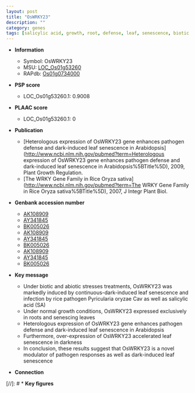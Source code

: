 ```yaml
---
layout: post
title: "OsWRKY23"
description: ""
category: genes
tags: [salicylic acid, growth, root, defense, leaf, senescence, biotic stress, abiotic stress]
---
```


* **Information**  
    + Symbol: OsWRKY23  
    + MSU: [LOC_Os01g53260](http://rice.plantbiology.msu.edu/cgi-bin/ORF_infopage.cgi?orf=LOC_Os01g53260)  
    + RAPdb: [Os01g0734000](http://rapdb.dna.affrc.go.jp/viewer/gbrowse_details/irgsp1?name=Os01g0734000)  

* **PSP score**  
    + LOC_Os01g53260.1: 0.9008 

* **PLAAC score**  
    + LOC_Os01g53260.1: 0 

* **Publication**  
    + [Heterologous expression of OsWRKY23 gene enhances pathogen defense and dark-induced leaf senescence in Arabidopsis](http://www.ncbi.nlm.nih.gov/pubmed?term=Heterologous expression of OsWRKY23 gene enhances pathogen defense and dark-induced leaf senescence in Arabidopsis%5BTitle%5D), 2009, Plant Growth Regulation.
    + [The WRKY Gene Family in Rice Oryza sativa](http://www.ncbi.nlm.nih.gov/pubmed?term=The WRKY Gene Family in Rice Oryza sativa%5BTitle%5D), 2007, J Integr Plant Biol.

* **Genbank accession number**  
    + [AK108909](http://www.ncbi.nlm.nih.gov/nuccore/AK108909)
    + [AY341845](http://www.ncbi.nlm.nih.gov/nuccore/AY341845)
    + [BK005026](http://www.ncbi.nlm.nih.gov/nuccore/BK005026)
    + [AK108909](http://www.ncbi.nlm.nih.gov/nuccore/AK108909)
    + [AY341845](http://www.ncbi.nlm.nih.gov/nuccore/AY341845)
    + [BK005026](http://www.ncbi.nlm.nih.gov/nuccore/BK005026)
    + [AK108909](http://www.ncbi.nlm.nih.gov/nuccore/AK108909)
    + [AY341845](http://www.ncbi.nlm.nih.gov/nuccore/AY341845)
    + [BK005026](http://www.ncbi.nlm.nih.gov/nuccore/BK005026)

* **Key message**  
    + Under biotic and abiotic stresses treatments, OsWRKY23 was markedly induced by continuous-dark-induced leaf senescence and infection by rice pathogen Pyricularia oryzae Cav as well as salicylic acid (SA)
    + Under normal growth conditions, OsWRKY23 expressed exclusively in roots and senescing leaves
    + Heterologous expression of OsWRKY23 gene enhances pathogen defense and dark-induced leaf senescence in Arabidopsis
    + Furthermore, over-expression of OsWRKY23 accelerated leaf senescence in darkness
    + In conclusion, these results suggest that OsWRKY23 is a novel modulator of pathogen responses as well as dark-induced leaf senescence

* **Connection**  

[//]: # * **Key figures**  


